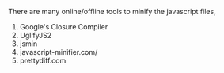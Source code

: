 
  There are many online/offline tools to minify the javascript files,
  1. Google's Closure Compiler
  2. UglifyJS2
  3. jsmin
  4. javascript-minifier.com/
  5. prettydiff.com
